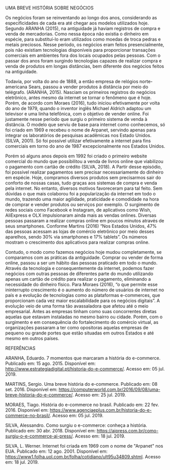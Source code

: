 UMA BREVE HISTÓRIA SOBRE NEGÓCIOS 
   
Os negócios foram se reinventando ao longo dos anos, considerando as especificidades de cada era até chegar aos modelos utilizados hoje. Segundo ARANHA (2015), na antiguidade já haviam registros de compra e venda de mercadorias. Como nessa época não existia o dinheiro em espécie, para substituí-lo eram utilizados como moedas de troca pedras e metais preciosos. Nesse período, os negócios eram feitos presencialmente, pois não existiam tecnologias disponíveis para proporcionar transações comerciais em ambientes fora dos locais ocupados pelas pessoas. Com o passar dos anos foram surgindo tecnologias capazes de realizar compra e venda de produtos em longas distâncias, bem diferente dos negócios feitos na antiguidade.
   
Todavia, por volta do ano de 1888, a então empresa de relógios norte-americana Sears, passou a vender produtos à distância por meio do telégrafo. (ARANHA, 2015). Nasciam os primeiros registros do negócios eletrônico, antes mesmo da internet se tornar o fenômeno que é hoje. Porém, de acordo com Moraes (2016), tudo iniciou efetivamente por volta do ano de 1979, quando o inventor inglês Michael Aldrich adaptou um televisor e uma linha telefônica, com o objetivo de vender online. Foi justamente nesse período que surgiu o primeiro sistema de venda à distância. O modelo que serviu de base para internet como conhecemos, só foi criado em 1969 e recebeu o nome de Arpanet, servindo apenas para integrar os laboratórios de pesquisas acadêmicas nos Estado Unidos. (SILVA, 2001). Só foi possível utilizar efetivamente a internet para fins comerciais em torno do ano de 1987 excepcionalmente nos Estados Unidos.
  
Porém só alguns anos depois em 1992 foi criado o primeiro website comercial do mundo que possibilitou a venda de livros online que viabilizou o pagamento com cartão de crédito (SILVA, 2018). A Partir desse episódio, foi possível realizar pagamentos sem precisar necessariamente do dinheiro em espécie. Hoje, compramos diversos produtos sem precisarmos sair do conforto de nossas casas, tudo graças aos sistemas de compra e venda pela internet. No entanto, diversos motivos favoreceram para tal feito. Sem dúvidas o que mais colaborou foi a popularização da internet em todo o mundo, trazendo uma maior agilidade, praticidade e comodidade na hora de comprar e vender produtos ou serviços por exemplo. O surgimento de redes sociais como Facebook e Instagram, de aplicativos como Wish, AliExpress e OLX impulsionaram ainda mais as vendas onlines. Diversas pessoas passaram a realizar compras online em poucos minutos através de seus smartphones. Conforme Martins (2016) “Nos Estados Unidos, 47% das pessoas acessam as lojas de comércio eletrônico por meio desses aparelhos, sendo 30% via smartphones e 17% tablets”. Os números mostram o crescimento dos aplicativos para realizar compras online. 
  
Contudo, o modo como fazemos negócios hoje mudou completamente, se comparamos com as práticas da antiguidade. Comprar ou vender de forma online, passou a ser um hábito das pessoas praticado em todo o mundo. Através da tecnologia e consequentemente da internet, podemos fazer negócios com outras pessoas de diferentes parte do mundo utilizando apenas um cartão de crédito para realizar o pagamento, eliminando a necessidade do dinheiro físico. Para Moraes (2016), “o que permite esse ininterrupto crescimento é o aumento do número de usuários de internet no país e a evolução de tecnologias como as plataformas e-commerces, que proporcionam cada vez maior escalabilidade para os negócios digitais”. A evolução veio de uma forma tão avassaladora que afetou até o meio empresarial. Antes as empresas tinham como suas concorrentes diretas aquelas que estavam instaladas no mesmo bairro ou cidade. Porém, com o surgimento e em consequência do fortalecimento do comércio virtual, as organizações passaram a ter como opositoras aquelas empresas de pequeno ou grande portes que estão situadas em outros Estados e até mesmo em outros países. 


REFERÊNCIAS

ARANHA, Eduardo. 7 momentos que marcaram a história do e-commerce. Publicado em: 15 ago. 2015. Disponível em: <http://www.estrategiadigital.pt/historia-do-e-commerce/>. Acesso em: 05 jul. 2019.

MARTINS, Sergio. Uma breve história do e-commerce. Publicado em: 08 set. 2016. Disponível em: <https://computerworld.com.br/2016/09/08/uma-breve-historia-do-e-commerce/>. Acesso em: 25 jul. 2019.

MORAES, Tiago. História do e-commerce no brasil. Publicado em: 22 fev. 2016. Disponível em: <https://www.agenciaeplus.com.br/historia-do-e-commerce-no-brasil/>. Acesso em: 05 jul. 2019. 

SILVA, Alessandro. Como surgiu o e-commerce: conheça a história. Publicado em: 30 abr. 2018. Disponível em: <https://aipress.com.br/como-surgiu-o-e-commerce-ai-press/>. Acesso em: 18 jul. 2019.
 
SILVA, L. Werner. Internet foi criada em 1969 com o nome de "Arpanet" nos EUA. Publicado em: 12 ago. 2001. Disponível em: <https://www1.folha.uol.com.br/folha/cotidiano/ult95u34809.shtml>. Acesso em: 18 jul. 2019.
